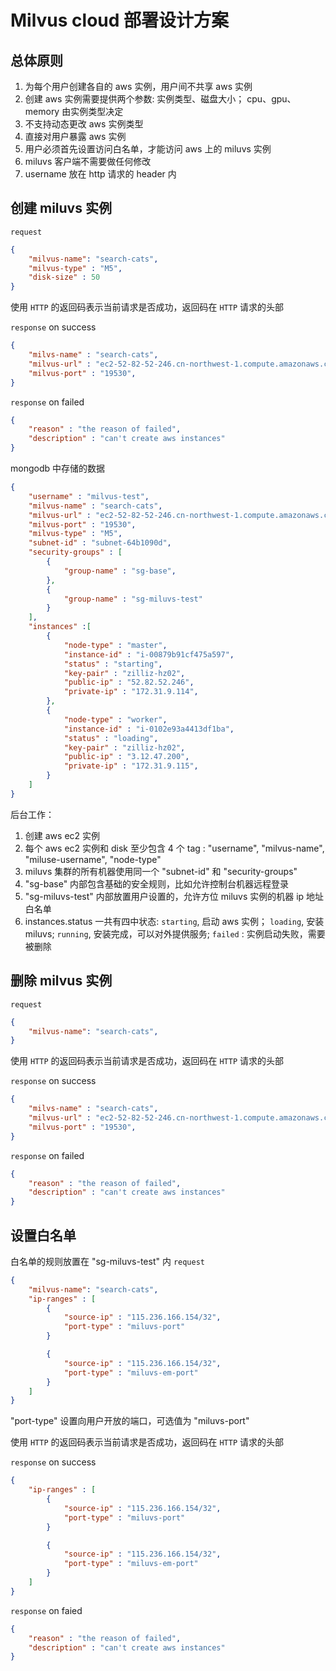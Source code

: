 # Milvus cloud 部署设计方案

## 总体原则
1. 为每个用户创建各自的 aws 实例，用户间不共享 aws 实例
2. 创建 aws 实例需要提供两个参数: 实例类型、磁盘大小； cpu、gpu、memory 由实例类型决定
3. 不支持动态更改 aws 实例类型
4. 直接对用户暴露 aws 实例
5. 用户必须首先设置访问白名单，才能访问 aws 上的 miluvs 实例
6. miluvs 客户端不需要做任何修改
7. username 放在 http 请求的 header 内

## 创建 miluvs 实例
`request`
```json
{
    "milvus-name": "search-cats",
    "milvus-type" : "M5",
    "disk-size" : 50
}
```

使用 `HTTP` 的返回码表示当前请求是否成功，返回码在 `HTTP` 请求的头部

`response` on success
```json
{
    "milvs-name" : "search-cats",
    "milvus-url" : "ec2-52-82-52-246.cn-northwest-1.compute.amazonaws.com.cn",
    "milvus-port" : "19530",
}
```

`response` on failed
```json
{
    "reason" : "the reason of failed",
    "description" : "can't create aws instances"
}
```

mongodb 中存储的数据
```json
{
    "username" : "milvus-test",
    "milvus-name" : "search-cats",
    "milvus-url" : "ec2-52-82-52-246.cn-northwest-1.compute.amazonaws.com.cn",
    "milvus-port" : "19530",
    "milvus-type" : "M5",
    "subnet-id" : "subnet-64b1090d",
    "security-groups" : [
        {
            "group-name" : "sg-base",
        },
        {
            "group-name" : "sg-miluvs-test"
        }
    ],
    "instances" :[
        {
            "node-type" : "master",
            "instance-id" : "i-00879b91cf475a597",
            "status" : "starting",
            "key-pair" : "zilliz-hz02",
            "public-ip" : "52.82.52.246",
            "private-ip" : "172.31.9.114",
        },
        {
            "node-type" : "worker",
            "instance-id" : "i-0102e93a4413df1ba",
            "status" : "loading",
            "key-pair" : "zilliz-hz02",
            "public-ip" : "3.12.47.200",
            "private-ip" : "172.31.9.115",
        }
    ]
}
```

后台工作：
1. 创建 aws ec2 实例
2. 每个 aws ec2 实例和 disk 至少包含 4 个 tag : "username", "milvus-name", "miluse-username", "node-type"
3. miluvs 集群的所有机器使用同一个 "subnet-id" 和 "security-groups"
4. "sg-base" 内部包含基础的安全规则，比如允许控制台机器远程登录
5. "sg-miluvs-test" 内部放置用户设置的，允许方位 miluvs 实例的机器 ip 地址白名单
6. instances.status 一共有四中状态: `starting`, 启动 aws 实例； `loading`, 安装 miluvs; `running`, 安装完成，可以对外提供服务; `failed` : 实例启动失败，需要被删除


## 删除 milvus 实例

`request`
```json
{
    "milvus-name": "search-cats",
}
```

使用 `HTTP` 的返回码表示当前请求是否成功，返回码在 `HTTP` 请求的头部

`response` on success
```json
{
    "milvs-name" : "search-cats",
    "milvus-url" : "ec2-52-82-52-246.cn-northwest-1.compute.amazonaws.com.cn",
    "milvus-port" : "19530",
}
```

`response` on failed
```json
{
    "reason" : "the reason of failed",
    "description" : "can't create aws instances"
}
```

## 设置白名单
白名单的规则放置在 "sg-miluvs-test" 内
`request`
```json
{
    "milvus-name": "search-cats",
    "ip-ranges" : [
        {
            "source-ip" : "115.236.166.154/32",
            "port-type" : "miluvs-port"
        }

        {
            "source-ip" : "115.236.166.154/32",
            "port-type" : "miluvs-em-port"
        }
    ]
}
```
"port-type" 设置向用户开放的端口，可选值为 "miluvs-port"

使用 `HTTP` 的返回码表示当前请求是否成功，返回码在 `HTTP` 请求的头部


`response` on success
```json
{
    "ip-ranges" : [
        {
            "source-ip" : "115.236.166.154/32",
            "port-type" : "miluvs-port"
        }

        {
            "source-ip" : "115.236.166.154/32",
            "port-type" : "miluvs-em-port"
        }
    ]
}
```

`response` on faied
```json
{
    "reason" : "the reason of failed",
    "description" : "can't create aws instances"
}
```